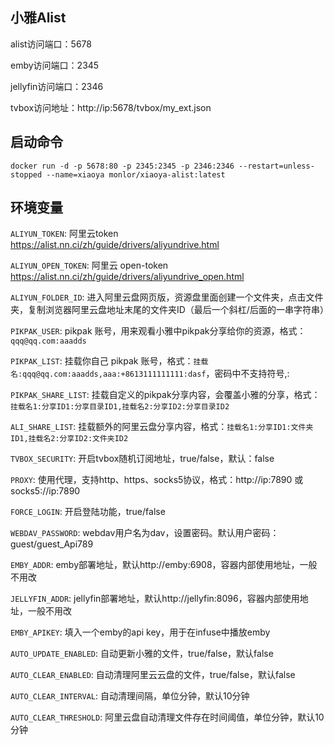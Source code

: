 ## 小雅Alist

alist访问端口：5678

emby访问端口：2345

jellyfin访问端口：2346

tvbox访问地址：http://ip:5678/tvbox/my_ext.json

## 启动命令

```
docker run -d -p 5678:80 -p 2345:2345 -p 2346:2346 --restart=unless-stopped --name=xiaoya monlor/xiaoya-alist:latest
```

## 环境变量

`ALIYUN_TOKEN`: 阿里云token https://alist.nn.ci/zh/guide/drivers/aliyundrive.html 

`ALIYUN_OPEN_TOKEN`: 阿里云 open-token https://alist.nn.ci/zh/guide/drivers/aliyundrive_open.html

`ALIYUN_FOLDER_ID`: 进入阿里云盘网页版，资源盘里面创建一个文件夹，点击文件夹，复制浏览器阿里云盘地址末尾的文件夹ID（最后一个斜杠/后面的一串字符串）

`PIKPAK_USER`: pikpak 账号，用来观看小雅中pikpak分享给你的资源，格式：`qqq@qq.com:aaadds`

`PIKPAK_LIST`: 挂载你自己 pikpak 账号，格式：`挂载名:qqq@qq.com:aaadds,aaa:+8613111111111:dasf`，密码中不支持符号,:

`PIKPAK_SHARE_LIST`: 挂载自定义的pikpak分享内容，会覆盖小雅的分享，格式：`挂载名1:分享ID1:分享目录ID1,挂载名2:分享ID2:分享目录ID2`

`ALI_SHARE_LIST`: 挂载额外的阿里云盘分享内容，格式：`挂载名1:分享ID1:文件夹ID1,挂载名2:分享ID2:文件夹ID2`

`TVBOX_SECURITY`: 开启tvbox随机订阅地址，true/false，默认：false

`PROXY`: 使用代理，支持http、https、socks5协议，格式：http://ip:7890 或 socks5://ip:7890

`FORCE_LOGIN`: 开启登陆功能，true/false

`WEBDAV_PASSWORD`: webdav用户名为dav，设置密码。默认用户密码：guest/guest_Api789

`EMBY_ADDR`: emby部署地址，默认http://emby:6908，容器内部使用地址，一般不用改

`JELLYFIN_ADDR`: jellyfin部署地址，默认http://jellyfin:8096，容器内部使用地址，一般不用改

`EMBY_APIKEY`: 填入一个emby的api key，用于在infuse中播放emby

`AUTO_UPDATE_ENABLED`: 自动更新小雅的文件，true/false，默认false

`AUTO_CLEAR_ENABLED`: 自动清理阿里云云盘的文件，true/false，默认false

`AUTO_CLEAR_INTERVAL`: 自动清理间隔，单位分钟，默认10分钟

`AUTO_CLEAR_THRESHOLD`: 阿里云盘自动清理文件存在时间阈值，单位分钟，默认10分钟